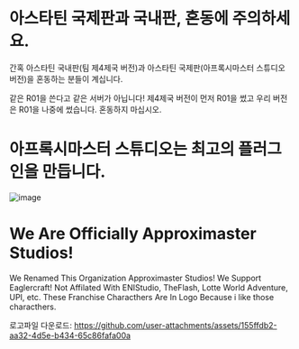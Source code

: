 # 아스타틴 국제판과 국내판, 혼동에 주의하세요.
간혹 아스타틴 국내판(팀 제4제국 버전)과 아스타틴 국제판(아프록시마스터 스튜디오 버전)을 혼동하는 분들이 계십니다.

같은 R01을 쓴다고 같은 서버가 아닙니다! 제4제국 버전이 먼저 R01을 썼고 우리 버전은 R01을 나중에 썼습니다. 혼동하지 마십시오.

# 아프록시마스터 스튜디오는 최고의 플러그인을 만듭니다.

![image](https://github.com/user-attachments/assets/ac12bcbe-9d59-423f-9207-c8271a633470)


# We Are Officially Approximaster Studios!
We Renamed This Organization Approximaster Studios! We Support Eaglercraft!
Not Affilated With ENIStudio, TheFlash, Lotte World Adventure, UPI, etc. These Franchise Characthers Are In Logo Because i like those characthers.

로고파일 다운로드: https://github.com/user-attachments/assets/155ffdb2-aa32-4d5e-b434-65c86fafa00a
